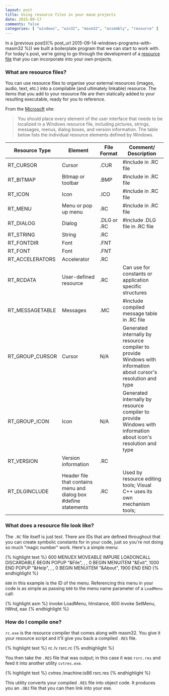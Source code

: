 ```yaml
---
layout: post
title: Using resource files in your masm projects
date: 2015-09-17
comments: false
categories: [ "windows", "win32", "masm32", "assembly", "resource" ]
---
```


In a [previous post]({% post_url 2015-09-14-windows-programs-with-masm32 %}) we built a boilerplate program that we can start to work with. For today's post, we're going to go through the development of a [resource file](https://msdn.microsoft.com/en-us/library/cc194804.aspx) that you can incorporate into your own projects.

### What are resource files?

You can use resource files to organise your external resources (images, audio, text, etc.) into a compilable (and ultimately linkable) resource. The items that you add to your resource file are then statically added to your resulting executable, ready for you to reference.

From the [Microsoft](https://msdn.microsoft.com/en-us/library/cc194804.aspx) site:

> You should place every element of the user interface that needs to be localized in a Windows resource file, including pictures, strings, messages, menus, dialog boxes, and version information. The table below lists the individual resource elements defined by Windows.

|Resource Type | Element | File Format | Comment/ Description |
|--------------|---------|-------------|----------------------|
|RT_CURSOR 	     | Cursor                  | .CUR 	     | #include in .RC file |
|RT_BITMAP 	     | Bitmap or toolbar       | .BMP        | #include in .RC file |
|RT_ICON 	     | Icon                    | .ICO        | #include in .RC file |
|RT_MENU 	     | Menu or pop up menu     | .RC 	     | #include in .RC file |
|RT_DIALOG 	     | Dialog                  | .DLG or .RC | #include .DLG file in .RC file |
|RT_STRING 	     | String                  | .RC         | |
|RT_FONTDIR      | Font                    | .FNT        | |
|RT_FONT         | Font                    | .FNT        | |
|RT_ACCELERATORS | Accelerator             | .RC         | | 	 
|RT_RCDATA 	     | User-defined resource   | .RC         | Can use for constants or application specific structures |  	  	  	 
|RT_MESSAGETABLE | Messages                | .MC 	     | #include compiled message table in .RC file | 	  	  	 
|RT_GROUP_CURSOR | Cursor                  | N/A         | Generated internally by resource compiler to provide Windows with information about cursor's resolution and type | 	  	  	 
|RT_GROUP_ICON   | Icon                    | N/A         |Generated internally by resource compiler to provide Windows with information about icon's resolution and type |	  	  	 
|RT_VERSION      | Version information     | .RC         | | 	  	  	  	 
|RT_DLGINCLUDE   | Header file that contains menu and dialog box #define statements | .RC | Used by resource editing tools; Visual C++ uses its own mechanism tools; |

### What does a resource file look like?

The `.RC` file itself is just text. There are IDs that are defined throughout that you can create symbolic constants for in your code, just so you're not doing so much "magic number" work. Here's a simple menu:

{% highlight text %}
600 MENUEX MOVEABLE IMPURE LOADONCALL DISCARDABLE
BEGIN
    POPUP "&File", , , 0
    BEGIN
        MENUITEM "&Exit", 1000
    END
    POPUP "&Help", , , 0
    BEGIN
        MENUITEM "&About", 1900
    END
END
{% endhighlight %}

`600` in this example is the ID of the menu. Referencing this menu in your code is as simple as passing `600` to the menu name parameter of a `LoadMenu` call:

{% highlight asm %}
invoke LoadMenu, hInstance, 600
invoke SetMenu, hWnd, eax
{% endhighlight %}

### How do I compile one?

`rc.exe` is the resource compiler that comes along with masm32. You give it your resource script and it'll give you back a compiled `.RES` file. 

{% highlight text %}
rc /v rsrc.rc
{% endhighlight %}

You then take the `.RES` file that was output; in this case it was `rsrc.res` and feed it into another utility `cvtres.exe`. 

{% highlight text %}
cvtres /machine:ix86 rsrc.res
{% endhighlight %}

This utility converts your compiled `.RES` file into object code. It produces you an `.OBJ` file that you can then link into your exe.

